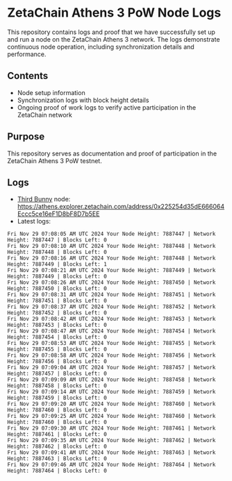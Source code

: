 # ZetaChain Athens 3 PoW Node Logs
This repository contains logs and proof that we have successfully set up and run a node on the ZetaChain Athens 3 network. The logs demonstrate continuous node operation, including synchronization details and performance.

## Contents
- Node setup information
- Synchronization logs with block height details
- Ongoing proof of work logs to verify active participation in the ZetaChain network

## Purpose
This repository serves as documentation and proof of participation in the ZetaChain Athens 3 PoW testnet.

## Logs

- [Third Bunny](https://thirdbunny.xyz/) node: https://athens.explorer.zetachain.com/address/0x225254d35dE666064Eccc5ce16eF1D8bF8D7b5EE
- Latest logs:
```
Fri Nov 29 07:08:05 AM UTC 2024 Your Node Height: 7887447 | Network Height: 7887447 | Blocks Left: 0
Fri Nov 29 07:08:10 AM UTC 2024 Your Node Height: 7887448 | Network Height: 7887448 | Blocks Left: 0
Fri Nov 29 07:08:16 AM UTC 2024 Your Node Height: 7887448 | Network Height: 7887449 | Blocks Left: 1
Fri Nov 29 07:08:21 AM UTC 2024 Your Node Height: 7887449 | Network Height: 7887449 | Blocks Left: 0
Fri Nov 29 07:08:26 AM UTC 2024 Your Node Height: 7887450 | Network Height: 7887450 | Blocks Left: 0
Fri Nov 29 07:08:31 AM UTC 2024 Your Node Height: 7887451 | Network Height: 7887451 | Blocks Left: 0
Fri Nov 29 07:08:37 AM UTC 2024 Your Node Height: 7887452 | Network Height: 7887452 | Blocks Left: 0
Fri Nov 29 07:08:42 AM UTC 2024 Your Node Height: 7887453 | Network Height: 7887453 | Blocks Left: 0
Fri Nov 29 07:08:47 AM UTC 2024 Your Node Height: 7887454 | Network Height: 7887454 | Blocks Left: 0
Fri Nov 29 07:08:53 AM UTC 2024 Your Node Height: 7887455 | Network Height: 7887455 | Blocks Left: 0
Fri Nov 29 07:08:58 AM UTC 2024 Your Node Height: 7887456 | Network Height: 7887456 | Blocks Left: 0
Fri Nov 29 07:09:04 AM UTC 2024 Your Node Height: 7887457 | Network Height: 7887457 | Blocks Left: 0
Fri Nov 29 07:09:09 AM UTC 2024 Your Node Height: 7887458 | Network Height: 7887458 | Blocks Left: 0
Fri Nov 29 07:09:14 AM UTC 2024 Your Node Height: 7887459 | Network Height: 7887459 | Blocks Left: 0
Fri Nov 29 07:09:20 AM UTC 2024 Your Node Height: 7887460 | Network Height: 7887460 | Blocks Left: 0
Fri Nov 29 07:09:25 AM UTC 2024 Your Node Height: 7887460 | Network Height: 7887460 | Blocks Left: 0
Fri Nov 29 07:09:30 AM UTC 2024 Your Node Height: 7887461 | Network Height: 7887461 | Blocks Left: 0
Fri Nov 29 07:09:35 AM UTC 2024 Your Node Height: 7887462 | Network Height: 7887462 | Blocks Left: 0
Fri Nov 29 07:09:41 AM UTC 2024 Your Node Height: 7887463 | Network Height: 7887463 | Blocks Left: 0
Fri Nov 29 07:09:46 AM UTC 2024 Your Node Height: 7887464 | Network Height: 7887464 | Blocks Left: 0
```
